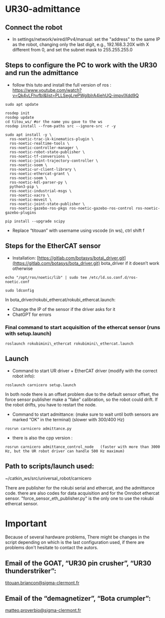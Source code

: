 # UR30-admittance

## Connect the robot

* In settings/network/wired/IPv4/manual: set the "address" to the same IP as the robot, changing only the last digit, e.g., 192.168.3.20X with X different from 0, and set the subnet mask to 255.255.255.0

## Steps to configure the PC to work with the UR30 and run the admittance

* follow this tuto and install the full version of ros : https://www.youtube.com/watch?v=Qk4vLFhvfbI&list=PLLSegLrePWgIbIrA4iehUQ-impvIXdd9Q
```
sudo apt update
```

```
rosdep init
rosdep update
cd titou_ws/ #or the name you gave to the ws
rosdep install --from-paths src --ignore-src -r -y
```
```
sudo apt install -y \
  ros-noetic-trac-ik-kinematics-plugin \
  ros-noetic-realtime-tools \
  ros-noetic-controller-manager \
  ros-noetic-robot-state-publisher \
  ros-noetic-tf-conversions \
  ros-noetic-joint-trajectory-controller \
  ros-noetic-soem \
  ros-noetic-ur-client-library \
  ros-noetic-ethercat-grant \
  ros-noetic-soem \
  ros-noetic-kdl-parser-py \
  python3-pip \
  ros-noetic-industrial-msgs \
  ros-noetic-xacro \
  ros-noetic-moveit \
  ros-noetic-joint-state-publisher \
  ros-noetic-gazebo-ros-pkgs ros-noetic-gazebo-ros-control ros-noetic-gazebo-plugins

```

```
pip install --upgrade scipy
```
* Replace “titouan” with username using vscode (in ws), ctrl shift f
## Steps for the EtherCAT sensor

* Installation: [https://gitlab.com/botasys/bota\_driver.git](https://gitlab.com/botasys/bota_driver.git) bota\_driver if it doesn’t work otherwise
```
echo "/opt/ros/noetic/lib" | sudo tee /etc/ld.so.conf.d/ros-noetic.conf
```
```
sudo ldconfig
```

In bota\_driver/rokubi\_ethercat/rokubi\_ethercat.launch:

* Change the IP of the sensor if the driver asks for it
* ChatGPT for errors

### Final command to start acquisition of the ethercat sensor (runs with setup.launch)
```
roslaunch rokubimini\_ethercat rokubimini\_ethercat.launch
```
## Launch

* Command to start UR driver + EtherCAT driver (modify with the correct robot info): 
```
roslaunch carnicero setup.launch
```
In both node there is an offset problem due to the default sensor offset, the force sensor publisher make a "fake" calibration, so the robot could drift. If the robot drifts, you have to restart the node. 
* Command to start admittance: (make sure to wait until both sensors are marked “OK” in the terminal) (slower with 300/400 Hz)
```
rosrun carnicero admittance.py 
```

* there is also the cpp version : 
```
rosrun carnicero admittance_control_node   (faster with more than 3000 Hz, but the UR robot driver can handle 500 Hz maximum)
```
## Path to scripts/launch used:

\~/catkin\_ws/src/universal\_robot/carnicero

There are publisher for the rokubi serial and ethercat, and the admittance code. there are also codes for data acquisition and for the Onrobot ethercat sensor. "force_sensor_eth_publisher.py" is the only one to use the rokubi ethercat sensor.


# Important 
Because of several hardware problems, There might be changes in the script depending on which is the last configuration used, if there are problems don't hesitate to contact the autors.

## Email of the GOAT, “UR30 pin crusher”, “UR30 thunderstriker”:

[titouan.briancon@sigma-clermont.fr](mailto:titouan.briancon@sigma-clermont.fr)

## Email of the “demagnetizer”, “Bota crumpler”:

[matteo.proverbio@sigma-clermont.fr](mailto:matteo.proverbio@sigma-clermont.fr)
